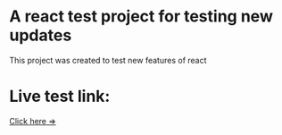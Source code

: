 # A react test project for testing new updates

This project was created to test new features of react

# Live test link:
[Click here =>]([https://react-meetups-iz.herokuapp.com/](https://velvety-bublanina-236570.netlify.app/) "Meetups app")

